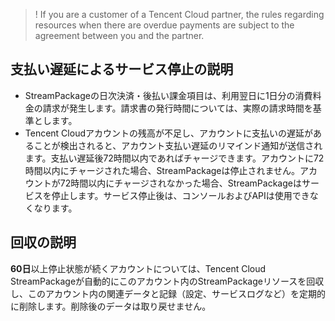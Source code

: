 >! If you are a customer of a Tencent Cloud partner, the rules regarding resources when there are overdue payments are subject to the agreement between you and the partner.

## 支払い遅延によるサービス停止の説明
- StreamPackageの日次決済・後払い課金項目は、利用翌日に1日分の消費料金の請求が発生します。請求書の発行時間については、実際の請求時間を基準とします。
- Tencent Cloudアカウントの残高が不足し、アカウントに支払いの遅延があることが検出されると、アカウント支払い遅延のリマインド通知が送信されます。支払い遅延後72時間以内であればチャージできます。アカウントに72時間以内にチャージされた場合、StreamPackageは停止されません。アカウントが72時間以内にチャージされなかった場合、StreamPackageはサービスを停止します。サービス停止後は、コンソールおよびAPIは使用できなくなります。

## 回収の説明
**60日**以上停止状態が続くアカウントについては、Tencent Cloud StreamPackageが自動的にこのアカウント内のStreamPackageリソースを回収し、このアカウント内の関連データと記録（設定、サービスログなど）を定期的に削除します。削除後のデータは取り戻せません。
